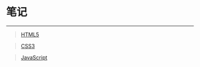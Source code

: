 # 笔记
-------------

> [HTML5](https://www.runoob.com/html/html5-intro.html)  




> [CSS3](https://www.runoob.com/css3/css3-tutorial.html)  




> [JavaScript](https://www.runoob.com/js/js-tutorial.html)



